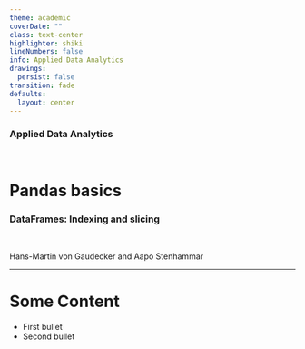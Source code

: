 ```yaml
---
theme: academic
coverDate: ""
class: text-center
highlighter: shiki
lineNumbers: false
info: Applied Data Analytics
drawings:
  persist: false
transition: fade
defaults:
  layout: center
---
```


### Applied Data Analytics

<br/>

# Pandas basics

### DataFrames: Indexing and slicing

<br/>


Hans-Martin von Gaudecker and Aapo Stenhammar

---

# Some Content

- First bullet
- Second bullet
